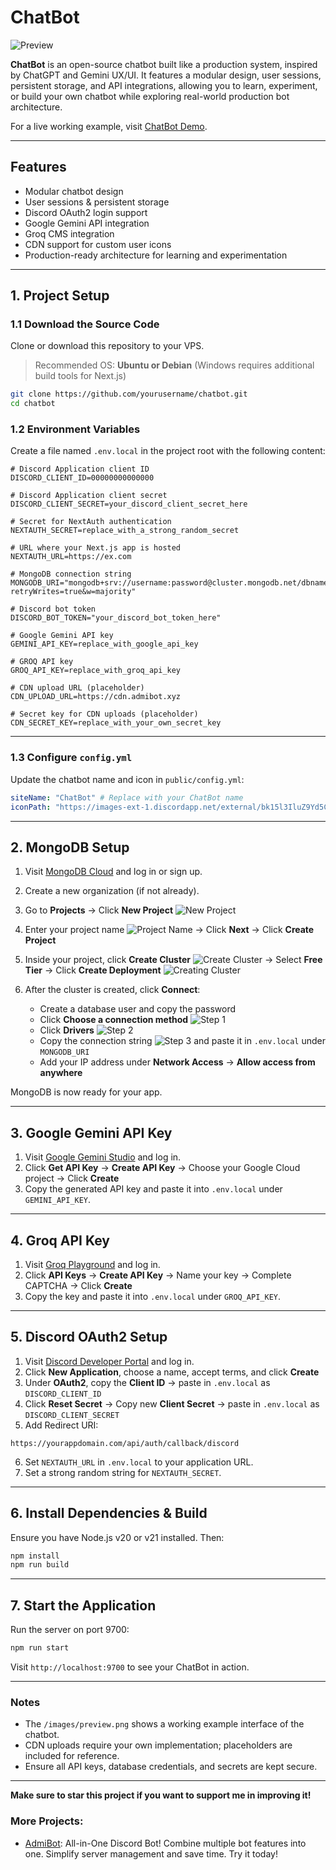 
# ChatBot

![Preview](./images/preview.png)

**ChatBot** is an open-source chatbot built like a production system, inspired by ChatGPT and Gemini UX/UI. It features a modular design, user sessions, persistent storage, and API integrations, allowing you to learn, experiment, or build your own chatbot while exploring real-world production bot architecture.

For a live working example, visit [ChatBot Demo](https://chat.admibot.xyz).

---

## Features

- Modular chatbot design
- User sessions & persistent storage
- Discord OAuth2 login support
- Google Gemini API integration
- Groq CMS integration
- CDN support for custom user icons
- Production-ready architecture for learning and experimentation

---

## 1. Project Setup

### 1.1 Download the Source Code

Clone or download this repository to your VPS.  
> Recommended OS: **Ubuntu or Debian** (Windows requires additional build tools for Next.js)

```bash
git clone https://github.com/yourusername/chatbot.git
cd chatbot
````

### 1.2 Environment Variables

Create a file named `.env.local` in the project root with the following content:

```env
# Discord Application client ID
DISCORD_CLIENT_ID=00000000000000

# Discord Application client secret
DISCORD_CLIENT_SECRET=your_discord_client_secret_here

# Secret for NextAuth authentication
NEXTAUTH_SECRET=replace_with_a_strong_random_secret

# URL where your Next.js app is hosted
NEXTAUTH_URL=https://ex.com

# MongoDB connection string
MONGODB_URI="mongodb+srv://username:password@cluster.mongodb.net/dbname?retryWrites=true&w=majority"

# Discord bot token
DISCORD_BOT_TOKEN="your_discord_bot_token_here"

# Google Gemini API key
GEMINI_API_KEY=replace_with_google_api_key

# GROQ API key
GROQ_API_KEY=replace_with_groq_api_key

# CDN upload URL (placeholder)
CDN_UPLOAD_URL=https://cdn.admibot.xyz

# Secret key for CDN uploads (placeholder)
CDN_SECRET_KEY=replace_with_your_own_secret_key
```

---

### 1.3 Configure `config.yml`

Update the chatbot name and icon in `public/config.yml`:

```yml
siteName: "ChatBot" # Replace with your ChatBot name
iconPath: "https://images-ext-1.discordapp.net/external/bk15l3IluZ9Yd5CbmXwmzRXNLhntA2kTKM9pPsDeKhg/%3Fsize%3D2048/https/cdn.discordapp.com/icons/1293949144540381185/ddf47008e55e143e7af8d112da80d9c8.webp?format=webp&width=300&height=300"
```

---

## 2. MongoDB Setup

1. Visit [MongoDB Cloud](https://cloud.mongodb.com/) and log in or sign up.
2. Create a new organization (if not already).
3. Go to **Projects** → Click **New Project** ![New Project](./images/new_project.png)
4. Enter your project name ![Project Name](./images/name_next.png) → Click **Next** → Click **Create Project**
5. Inside your project, click **Create Cluster** ![Create Cluster](./images/create-cluster.png) → Select **Free Tier** → Click **Create Deployment** ![Creating Cluster](./images/creating-cluster.png)
6. After the cluster is created, click **Connect**:

   * Create a database user and copy the password
   * Click **Choose a connection method** ![Step 1](./images/step-1-creating.png)
   * Click **Drivers** ![Step 2](./images/step-2-creating.png)
   * Copy the connection string ![Step 3](./images/step-3-creating.png) and paste it in `.env.local` under `MONGODB_URI`
   * Add your IP address under **Network Access** → **Allow access from anywhere**

MongoDB is now ready for your app.

---

## 3. Google Gemini API Key

1. Visit [Google Gemini Studio](https://aistudio.google.com/prompts/new_chat) and log in.
2. Click **Get API Key** → **Create API Key** → Choose your Google Cloud project → Click **Create**
3. Copy the generated API key and paste it into `.env.local` under `GEMINI_API_KEY`.

---

## 4. Groq API Key

1. Visit [Groq Playground](https://console.groq.com/playground) and log in.
2. Click **API Keys** → **Create API Key** → Name your key → Complete CAPTCHA → Click **Create**
3. Copy the key and paste it into `.env.local` under `GROQ_API_KEY`.

---

## 5. Discord OAuth2 Setup

1. Visit [Discord Developer Portal](https://discord.com/developers/applications/) and log in.
2. Click **New Application**, choose a name, accept terms, and click **Create**
3. Under **OAuth2**, copy the **Client ID** → paste in `.env.local` as `DISCORD_CLIENT_ID`
4. Click **Reset Secret** → Copy new **Client Secret** → paste in `.env.local` as `DISCORD_CLIENT_SECRET`
5. Add Redirect URI:

```
https://yourappdomain.com/api/auth/callback/discord
```

6. Set `NEXTAUTH_URL` in `.env.local` to your application URL.
7. Set a strong random string for `NEXTAUTH_SECRET`.

---

## 6. Install Dependencies & Build

Ensure you have Node.js v20 or v21 installed. Then:

```bash
npm install
npm run build
```

---

## 7. Start the Application

Run the server on port 9700:

```bash
npm run start
```

Visit `http://localhost:9700` to see your ChatBot in action.

---

### Notes

* The `/images/preview.png` shows a working example interface of the chatbot.
* CDN uploads require your own implementation; placeholders are included for reference.
* Ensure all API keys, database credentials, and secrets are kept secure.

---
**Make sure to star this project if you want to support me in improving it!**

### More Projects:
* [AdmiBot](https://admibot.xyz): All-in-One Discord Bot! Combine multiple bot features into one. Simplify server management and save time. Try it today!
